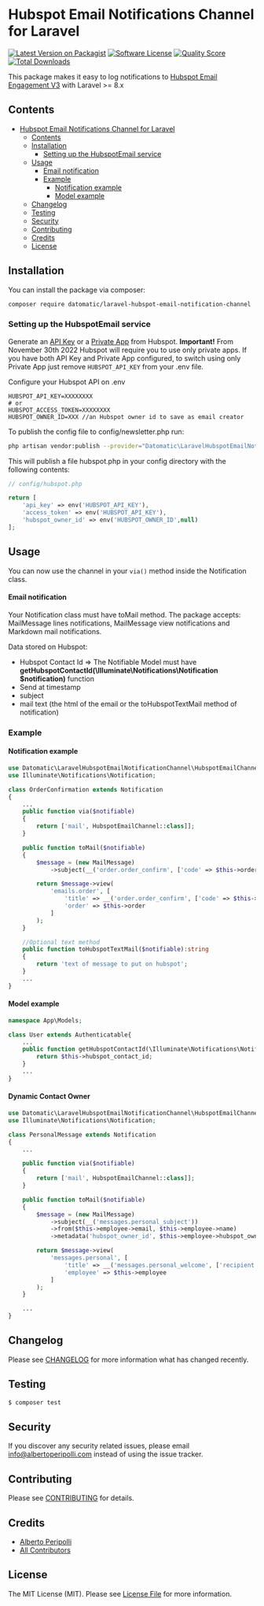 # Hubspot Email Notifications Channel for Laravel

[![Latest Version on Packagist](https://img.shields.io/packagist/v/datomatic/laravel-hubspot-email-notification-channel.svg?style=flat-square)](https://packagist.org/packages/datomatic/laravel-hubspot-email-notification-channel)
[![Software License](https://img.shields.io/badge/license-MIT-brightgreen.svg?style=flat-square)](LICENSE.md)
[![Quality Score](https://img.shields.io/scrutinizer/g/datomatic/laravel-hubspot-email-notification-channel.svg?style=flat-square)](https://scrutinizer-ci.com/g/datomatic/laravel-hubspot-email-notification-channel)
[![Total Downloads](https://img.shields.io/packagist/dt/datomatic/laravel-hubspot-email-notification-channel.svg?style=flat-square)](https://packagist.org/packages/datomatic/laravel-hubspot-email-notification-channel)

This package makes it easy to log notifications
to [Hubspot Email Engagement V3](https://developers.hubspot.com/docs/api/crm/email) with Laravel >= 8.x

## Contents

- [Hubspot Email Notifications Channel for Laravel](#hubspot-email-notifications-channel-for-laravel)
  - [Contents](#contents)
  - [Installation](#installation)
    - [Setting up the HubspotEmail service](#setting-up-the-hubspotemail-service)
  - [Usage](#usage)
      - [Email notification](#email-notification)
    - [Example](#example)
      - [Notification example](#notification-example)
      - [Model example](#model-example)
  - [Changelog](#changelog)
  - [Testing](#testing)
  - [Security](#security)
  - [Contributing](#contributing)
  - [Credits](#credits)
  - [License](#license)

## Installation

You can install the package via composer:

```bash
composer require datomatic/laravel-hubspot-email-notification-channel
```

### Setting up the HubspotEmail service

Generate an [API Key](https://knowledge.hubspot.com/integrations/how-do-i-get-my-hubspot-api-key)
or a [Private App](https://developers.hubspot.com/docs/api/private-apps) from Hubspot.
**Important!** From November 30th 2022 Hubspot will require you to use only private apps. If you have both API Key and Private App configured, to switch using only Private App just remove `HUBSPOT_API_KEY` from your .env file.

Configure your Hubspot API on .env
```dotenv
HUBSPOT_API_KEY=XXXXXXXX 
# or
HUBSPOT_ACCESS_TOKEN=XXXXXXXX
HUBSPOT_OWNER_ID=XXX //an Hubspot owner id to save as email creator
```

To publish the config file to config/newsletter.php run:
```bash
php artisan vendor:publish --provider="Datomatic\LaravelHubspotEmailNotificationChannel\HubspotEmailServiceProvider"
```
This will publish a file hubspot.php in your config directory with the following contents:

```php
// config/hubspot.php

return [
    'api_key' => env('HUBSPOT_API_KEY'),
    'access_token' => env('HUBSPOT_API_KEY'),
    'hubspot_owner_id' => env('HUBSPOT_OWNER_ID',null)
];
```

## Usage

You can now use the channel in your `via()` method inside the Notification class.

#### Email notification
Your Notification class must have toMail method.
The package accepts: MailMessage lines notifications, MailMessage view notifications and Markdown mail notifications.

Data stored on Hubspot:
- Hubspot Contact Id => The Notifiable Model must have **getHubspotContactId(\Illuminate\Notifications\Notification $notification)** function
- Send at timestamp
- subject
- mail text (the html of the email or the toHubspotTextMail method of notification) 

### Example

#### Notification example

```php
use Datomatic\LaravelHubspotEmailNotificationChannel\HubspotEmailChannel;
use Illuminate\Notifications\Notification;

class OrderConfirmation extends Notification
{
    ...
    public function via($notifiable)
    {
        return ['mail', HubspotEmailChannel::class]];
    }

    public function toMail($notifiable)
    {
        $message = (new MailMessage)
            ->subject(__('order.order_confirm', ['code' => $this->order->code]));

        return $message->view(
            'emails.order', [
                'title' => __('order.order_confirm', ['code' => $this->order->code]),
                'order' => $this->order
            ]
        );
    }

    //Optional text method
    public function toHubspotTextMail($notifiable):string
    {
        return 'text of message to put on hubspot';
    }
    ...
}
```

#### Model example
```php
namespace App\Models;

class User extends Authenticatable{
    ...
    public function getHubspotContactId(\Illuminate\Notifications\Notification $notification){
        return $this->hubspot_contact_id;
    }
    ...
}
```

#### Dynamic Contact Owner
```php
use Datomatic\LaravelHubspotEmailNotificationChannel\HubspotEmailChannel;
use Illuminate\Notifications\Notification;

class PersonalMessage extends Notification
{
    ...

    public function via($notifiable)
    {
        return ['mail', HubspotEmailChannel::class]];
    }

    public function toMail($notifiable)
    {
        $message = (new MailMessage)
            ->subject(__('messages.personal_subject'))
            ->from($this->employee->email, $this->employee->name)
            ->metadata('hubspot_owner_id', $this->employee->hubspot_owner_id);

        return $message->view(
            'messages.personal', [
                'title' => __('messages.personal_welcome', ['recipient' => $notifiable->name]),
                'employee' => $this->employee
            ]
        );
    }

    ...
}
```

## Changelog

Please see [CHANGELOG](CHANGELOG.md) for more information what has changed recently.

## Testing

``` bash
$ composer test
```

## Security

If you discover any security related issues, please email info@albertoperipolli.com instead of using the issue tracker.

## Contributing

Please see [CONTRIBUTING](CONTRIBUTING.md) for details.

## Credits

- [Alberto Peripolli](https://github.com/trippo)
- [All Contributors](../../contributors)

## License

The MIT License (MIT). Please see [License File](LICENSE.md) for more information.
